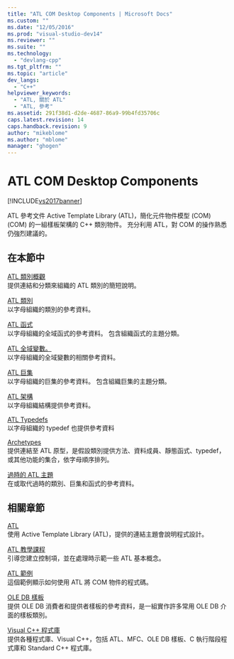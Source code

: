 ```yaml
---
title: "ATL COM Desktop Components | Microsoft Docs"
ms.custom: ""
ms.date: "12/05/2016"
ms.prod: "visual-studio-dev14"
ms.reviewer: ""
ms.suite: ""
ms.technology: 
  - "devlang-cpp"
ms.tgt_pltfrm: ""
ms.topic: "article"
dev_langs: 
  - "C++"
helpviewer_keywords: 
  - "ATL, 關於 ATL"
  - "ATL, 參考"
ms.assetid: 291f38d1-d2de-4687-86a9-99b4fd35706c
caps.latest.revision: 14
caps.handback.revision: 9
author: "mikeblome"
ms.author: "mblome"
manager: "ghogen"
---
```

# ATL COM Desktop Components
[!INCLUDE[vs2017banner](../assembler/inline/includes/vs2017banner.md)]

ATL 參考文件 Active Template Library \(ATL\)，簡化元件物件模型 \(COM\) \(COM\) 的一組樣板架構的 C\+\+ 類別物件。  充分利用 ATL，對 COM 的操作熟悉仍強烈建議的。  
  
## 在本節中  
 [ATL 類別概觀](../atl/atl-class-overview.md)  
 提供連結和分類來組織的 ATL 類別的簡短說明。  
  
 [ATL 類別](../atl/reference/atl-classes.md)  
 以字母組織的類別的參考資料。  
  
 [ATL 函式](../atl/reference/atl-functions.md)  
 以字母組織的全域函式的參考資料。  包含組織函式的主題分類。  
  
 [ATL 全域變數。](../atl/reference/atl-global-variables.md)  
 以字母組織的全域變數的相關參考資料。  
  
 [ATL 巨集](../atl/reference/atl-macros.md)  
 以字母組織的巨集的參考資料。  包含組織巨集的主題分類。  
  
 [ATL 架構](../atl/reference/atl-structures.md)  
 以字母組織結構提供參考資料。  
  
 [ATL Typedefs](../atl/reference/atl-typedefs.md)  
 以字母組織的 typedef 也提供參考資料  
  
 [Archetypes](../atl/reference/atl-archetypes.md)  
 提供連結至 ATL 原型，是假設類別提供方法、資料成員、靜態函式、typedef，或其他功能的集合，依字母順序排列。  
  
 [過時的 ATL 主題](http://msdn.microsoft.com/zh-tw/7af0223d-148e-4a4c-bf9c-3e916a3b67ec)  
 在或取代過時的類別、巨集和函式的參考資料。  
  
## 相關章節  
 [ATL](../atl/active-template-library-atl-concepts.md)  
 使用 Active Template Library \(ATL\)，提供的連結主題會說明程式設計。  
  
 [ATL 教學課程](../atl/active-template-library-atl-tutorial.md)  
 引導您建立控制項，並在處理時示範一些 ATL 基本概念。  
  
 [ATL 範例](../top/visual-cpp-samples.md)  
 這個範例顯示如何使用 ATL 將 COM 物件的程式碼。  
  
 [OLE DB 樣板](../data/oledb/ole-db-templates.md)  
 提供 OLE DB 消費者和提供者樣板的參考資料，是一組實作許多常用 OLE DB 介面的樣板類別。  
  
 [Visual C\+\+ 程式庫](http://msdn.microsoft.com/zh-tw/fec23c40-10c0-4857-9cdc-33a3b99b30ae)  
 提供各種程式庫、Visual C\+\+，包括 ATL、MFC、OLE DB 樣板、C 執行階段程式庫和 Standard C\+\+ 程式庫。